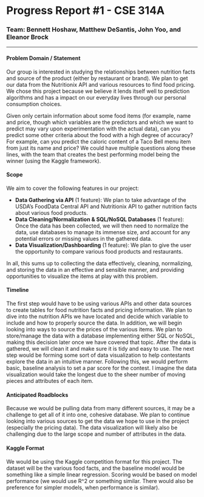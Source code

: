 # Progress Report #1 - CSE 314A
### Team: Bennett Hoshaw, Matthew DeSantis, John Yoo, and Eleanor Brock
---
#### Problem Domain / Statement
Our group is interested in studying the relationships between nutrition facts and source of the product (either by restaurant or brand). We plan to get our data from the Nutritionix API and various resources to find food pricing. We chose this project because we believe it lends itself well to prediction algorithms and has a impact on our everyday lives through our personal consumption choices. 

Given only certain information about some food items (for example, name and price, though which variables are the predictors and which we want to predict may vary upon experimentation with the actual data), can you predict some other criteria about the food with a high degree of accuracy? For example, can you predict the caloric content of a Taco Bell menu item from just its name and price? We could have multiple questions along these lines, with the team that creates the best performing model being the winner (using the Kaggle framework).

#### Scope
We aim to cover the following features in our project: 
- **Data Gathering via API** (1 feature): We plan to take advantage of the USDA’s FoodData Central API and Nutritionix API to gather nutrition facts about various food products.
- **Data Cleaning/Normalization & SQL/NoSQL Databases** (1 feature): Once the data has been collected, we will then need to normalize the data, use databases to manage its immense size, and account for any potential errors or missing values in the gathered data.
- **Data Visualization/Dashboarding** (1 feature): We plan to give the user the opportunity to compare various food products and restaurants. 

In all, this sums up to collecting the data effectively, cleaning, normalizing, and storing the data in an effective and sensible manner, and providing opportunities to visualize the items at play with this problem. 

#### Timeline
The first step would have to be using various APIs and other data sources to create tables for food nutrition facts and pricing information. We plan to dive into the nutrition APIs we have located and decide which variable to include and how to properly source the data. In addition, we will begin looking into ways to source the prices of the various items. We plan to store/manage the data with a database implementing either SQL or NoSQL, making this decision later once we have covered that topic. After the data is gathered, we will clean it and make sure it is tidy and easy to use. The next step would be forming some sort of data visualization to help contestants explore the data in an intuitive manner. Following this, we would perform basic, baseline analysis to set a par score for the contest. I imagine the data visualization would take the longest due to the sheer number of moving pieces and attributes of each item.

#### Anticipated Roadblocks
Because we would be pulling data from many different sources, it may be a challenge to get all of it into one, cohesive database. We plan to continue looking into various sources to get the data we hope to use in the project (especially the pricing data). The data visualization will likely also be challenging due to the large scope and number of attributes in the data. 

#### Kaggle Format
We would be using the Kaggle competition format for this project. The dataset will be the various food facts, and the baseline model would be something like a simple linear regression. Scoring would be based on model performance (we would use R^2 or something similar. There would also be preference for simpler models, when performance is similar).

